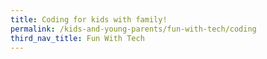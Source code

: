 ```yaml
---
title: Coding for kids with family!
permalink: /kids-and-young-parents/fun-with-tech/coding
third_nav_title: Fun With Tech
---
```

